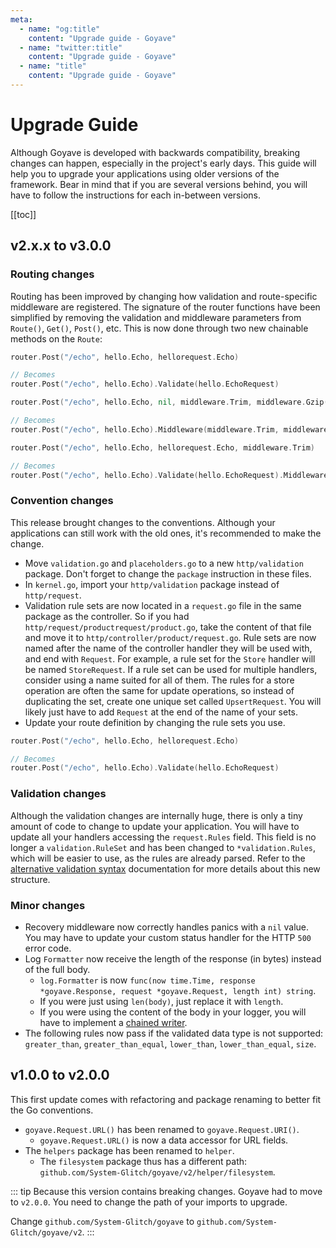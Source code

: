 ```yaml
---
meta:
  - name: "og:title"
    content: "Upgrade guide - Goyave"
  - name: "twitter:title"
    content: "Upgrade guide - Goyave"
  - name: "title"
    content: "Upgrade guide - Goyave"
---
```


# Upgrade Guide

Although Goyave is developed with backwards compatibility, breaking changes can happen, especially in the project's early days. This guide will help you to upgrade your applications using older versions of the framework. Bear in mind that if you are several versions behind, you will have to follow the instructions for each in-between versions.

[[toc]]

## v2.x.x to v3.0.0

### Routing changes

Routing has been improved by changing how validation and route-specific middleware are registered. The signature of the router functions have been simplified by removing the validation and middleware parameters from `Route()`, `Get()`, `Post()`, etc. This is now done through two new chainable methods on the `Route`:

```go
router.Post("/echo", hello.Echo, hellorequest.Echo)

// Becomes
router.Post("/echo", hello.Echo).Validate(hello.EchoRequest)
```

```go
router.Post("/echo", hello.Echo, nil, middleware.Trim, middleware.Gzip())

// Becomes
router.Post("/echo", hello.Echo).Middleware(middleware.Trim, middleware.Gzip())
```

```go
router.Post("/echo", hello.Echo, hellorequest.Echo, middleware.Trim)

// Becomes
router.Post("/echo", hello.Echo).Validate(hello.EchoRequest).Middleware(middleware.Trim)
```

### Convention changes

This release brought changes to the conventions. Although your applications can still work with the old ones, it's recommended to make the change.

- Move `validation.go` and `placeholders.go` to a new `http/validation` package. Don't forget to change the `package` instruction in these files.
- In `kernel.go`, import your `http/validation` package instead of `http/request`.
- Validation rule sets are now located in a `request.go` file in the same package as the controller. So if you had `http/request/productrequest/product.go`, take the content of that file and move it to `http/controller/product/request.go`. Rule sets are now named after the name of the controller handler they will be used with, and end with `Request`. For example, a rule set for the `Store` handler will be named `StoreRequest`. If a rule set can be used for multiple handlers, consider using a name suited for all of them. The rules for a store operation are often the same for update operations, so instead of duplicating the set, create one unique set called `UpsertRequest`. You will likely just have to add `Request` at the end of the name of your sets.
- Update your route definition by changing the rule sets you use.
```go
router.Post("/echo", hello.Echo, hellorequest.Echo)

// Becomes
router.Post("/echo", hello.Echo).Validate(hello.EchoRequest)
```

### Validation changes

Although the validation changes are internally huge, there is only a tiny amount of code to change to update your application. You will have to update all your handlers accessing the `request.Rules` field. This field is no longer a `validation.RuleSet` and has been changed to `*validation.Rules`, which will be easier to use, as the rules are already parsed. Refer to the [alternative validation syntax](./basics/validation.html#alternative-syntax) documentation for more details about this new structure.

### Minor changes

- Recovery middleware now correctly handles panics with a `nil` value. You may have to update your custom status handler for the HTTP `500` error code.
- Log `Formatter` now receive the length of the response (in bytes) instead of the full body.
  - `log.Formatter` is now `func(now time.Time, response *goyave.Response, request *goyave.Request, length int) string`.
  - If you were just using `len(body)`, just replace it with `length`.
  - If you were using the content of the body in your logger, you will have to implement a [chained writer](./basics/responses.html#chained-writers).
- The following rules now pass if the validated data type is not supported: `greater_than`, `greater_than_equal`, `lower_than`, `lower_than_equal`, `size`.

## v1.0.0 to v2.0.0

This first update comes with refactoring and package renaming to better fit the Go conventions.

- `goyave.Request.URL()` has been renamed to `goyave.Request.URI()`.
    - `goyave.Request.URL()` is now a data accessor for URL fields.
- The `helpers` package has been renamed to `helper`.
    - The `filesystem` package thus has a different path: `github.com/System-Glitch/goyave/v2/helper/filesystem`.

::: tip
Because this version contains breaking changes. Goyave had to move to `v2.0.0`. You need to change the path of your imports to upgrade.

Change `github.com/System-Glitch/goyave` to `github.com/System-Glitch/goyave/v2`.
:::
